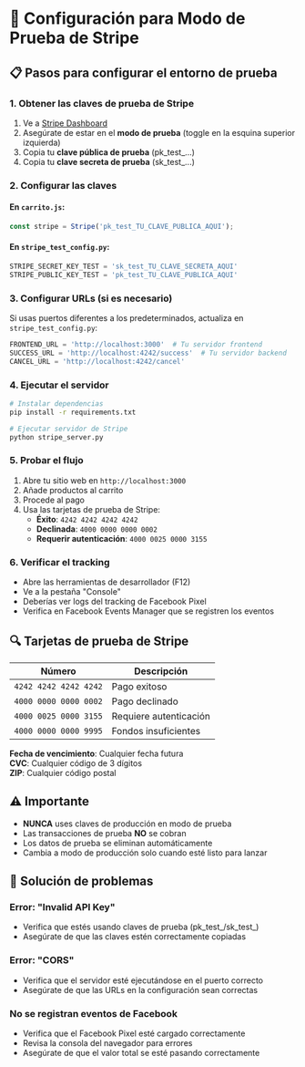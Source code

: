 # 🧪 Configuración para Modo de Prueba de Stripe

## 📋 Pasos para configurar el entorno de prueba

### 1. Obtener las claves de prueba de Stripe

1. Ve a [Stripe Dashboard](https://dashboard.stripe.com/test/apikeys)
2. Asegúrate de estar en el **modo de prueba** (toggle en la esquina superior izquierda)
3. Copia tu **clave pública de prueba** (pk_test_...)
4. Copia tu **clave secreta de prueba** (sk_test_...)

### 2. Configurar las claves

#### En `carrito.js`:
```javascript
const stripe = Stripe('pk_test_TU_CLAVE_PUBLICA_AQUI');
```

#### En `stripe_test_config.py`:
```python
STRIPE_SECRET_KEY_TEST = 'sk_test_TU_CLAVE_SECRETA_AQUI'
STRIPE_PUBLIC_KEY_TEST = 'pk_test_TU_CLAVE_PUBLICA_AQUI'
```

### 3. Configurar URLs (si es necesario)

Si usas puertos diferentes a los predeterminados, actualiza en `stripe_test_config.py`:

```python
FRONTEND_URL = 'http://localhost:3000'  # Tu servidor frontend
SUCCESS_URL = 'http://localhost:4242/success'  # Tu servidor backend
CANCEL_URL = 'http://localhost:4242/cancel'
```

### 4. Ejecutar el servidor

```bash
# Instalar dependencias
pip install -r requirements.txt

# Ejecutar servidor de Stripe
python stripe_server.py
```

### 5. Probar el flujo

1. Abre tu sitio web en `http://localhost:3000`
2. Añade productos al carrito
3. Procede al pago
4. Usa las tarjetas de prueba de Stripe:
   - **Éxito**: `4242 4242 4242 4242`
   - **Declinada**: `4000 0000 0000 0002`
   - **Requerir autenticación**: `4000 0025 0000 3155`

### 6. Verificar el tracking

- Abre las herramientas de desarrollador (F12)
- Ve a la pestaña "Console"
- Deberías ver logs del tracking de Facebook Pixel
- Verifica en Facebook Events Manager que se registren los eventos

## 🔍 Tarjetas de prueba de Stripe

| Número | Descripción |
|--------|-------------|
| `4242 4242 4242 4242` | Pago exitoso |
| `4000 0000 0000 0002` | Pago declinado |
| `4000 0025 0000 3155` | Requiere autenticación |
| `4000 0000 0000 9995` | Fondos insuficientes |

**Fecha de vencimiento**: Cualquier fecha futura  
**CVC**: Cualquier código de 3 dígitos  
**ZIP**: Cualquier código postal

## ⚠️ Importante

- **NUNCA** uses claves de producción en modo de prueba
- Las transacciones de prueba **NO** se cobran
- Los datos de prueba se eliminan automáticamente
- Cambia a modo de producción solo cuando esté listo para lanzar

## 🐛 Solución de problemas

### Error: "Invalid API Key"
- Verifica que estés usando claves de prueba (pk_test_/sk_test_)
- Asegúrate de que las claves estén correctamente copiadas

### Error: "CORS"
- Verifica que el servidor esté ejecutándose en el puerto correcto
- Asegúrate de que las URLs en la configuración sean correctas

### No se registran eventos de Facebook
- Verifica que el Facebook Pixel esté cargado correctamente
- Revisa la consola del navegador para errores
- Asegúrate de que el valor total se esté pasando correctamente












